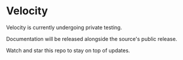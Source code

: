 Velocity
========

Velocity is currently undergoing private testing.

Documentation will be released alongside the source's public release.

Watch and star this repo to stay on top of updates.
